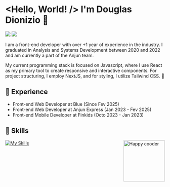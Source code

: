 # <Hello, World! /> I'm Douglas Dionizio 👋
<a href="https://www.linkedin.com/in/douglasdionizio/"><img src="https://img.shields.io/badge/LinkedIn-0077B5?style=for-the-badge&logo=linkedin&logoColor=white"/></a> <a href="mailto:douglasdionizio07@gmail.com"><img src="https://img.shields.io/badge/Gmail-D14836?style=for-the-badge&logo=gmail&logoColor=white"/></a>


I am a front-end developer with over +1 year of experience in the industry. I graduated in Analysis and Systems Development between 2020 and 2022 and am currently a part of the Anjun team.

My current programming stack is focused on Javascript, where I use React as my primary tool to create responsive and interactive components. For project structuring, I employ NextJS, and for styling, I utilize Tailwind CSS. :speech_balloon:




## :briefcase: Experience

* Front-end Web Developer at Blue (Since Fev 2025)
* Front-end Web Developer at Anjun Express (Jan 2023 - Fev 2025)
* Front-end Mobile Developer at Finkids (Octo 2023 - Jan 2023)

 ## :wrench: Skills
[![My Skills](https://skillicons.dev/icons?i=html,css,ts,react,tailwind,nextjs,figma,vscode,git,postman)](https://skillicons.dev)
<img src="https://github.com/Anmol-Baranwal/Cool-GIFs-For-GitHub/assets/74038190/3b4607a1-1cc6-41f1-926f-892ae880e7a5" widht="130px" height="130px" align="right" alt="Happy cooder"/>
 

 

 
